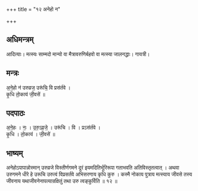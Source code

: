 +++
title = "१२ अनेहो न"

+++
## अधिमन्त्रम्
आदित्याः। मत्स्यः साम्मदो मान्यो वा मैत्रावरुणिर्बहवो वा मत्स्या जालनद्धाः। गायत्री।

## मन्त्रः
अ॒ने॒हो न॑ उरुव्रज॒ उरू॑चि॒ वि प्रस॑र्तवे ।  
कृ॒धि तो॒काय॑ जी॒वसे॑ ॥

## पदपाठः
अ॒ने॒हः । नः॒ । उ॒रु॒ऽव्र॒जे॒ । उरू॑चि । वि । प्रऽस॑र्तवे ।  
कृ॒धि । तो॒काय॑ । जी॒वसे॑ ॥

## भाष्यम्
अनेहोऽपापान्नोस्मान् उरुव्रजे विस्तीर्णगमने दूरं इयमदितिर्भूरिरूपा गताभवति अतिविस्तृतत्वात् । अथवा उरुगमने धीरे हे उरूचि उरुत्वं विप्रसर्तवे अभिसरणाय कृधि कुरु । कस्मै नोकाय पुत्राय मत्स्याय जीवसे तस्य जीवनाय यथाजीवनेनापत्यान्रक्षितुं तथा उरु त्वङ्कुर्विति ॥ १२ ॥